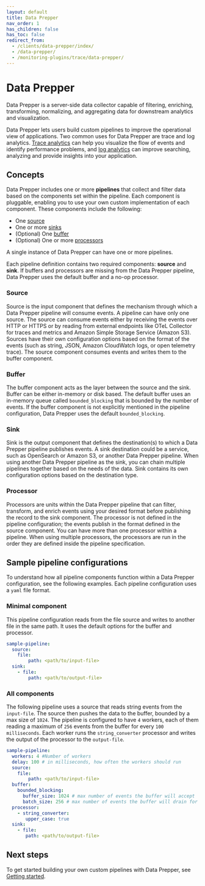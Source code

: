 ```yaml
---
layout: default
title: Data Prepper 
nav_order: 1
has_children: false
has_toc: false
redirect_from: 
  - /clients/data-prepper/index/
  - /data-prepper/
  - /monitoring-plugins/trace/data-prepper/
---
```


# Data Prepper

Data Prepper is a server-side data collector capable of filtering, enriching, transforming, normalizing, and aggregating data for downstream analytics and visualization.

Data Prepper lets users build custom pipelines to improve the operational view of applications. Two common uses for Data Prepper are trace and log analytics. [Trace analytics]({{site.url}}{{site.baseurl}}/observability-plugin/trace/index/) can help you visualize the flow of events and identify performance problems, and [log analytics]({{site.url}}{{site.baseurl}}/observability-plugin/log-analytics/) can improve searching, analyzing and provide insights into your application.

## Concepts

Data Prepper includes one or more **pipelines** that collect and filter data based on the components set within the pipeline. Each component is pluggable, enabling you to use your own custom implementation of each component. These components include the following: 

- One [source](#source)
- One or more [sinks](#sink)
- (Optional) One [buffer](#buffer)
- (Optional) One or more [processors](#processor)

A single instance of Data Prepper can have one or more pipelines. 

Each pipeline definition contains two required components: **source** and **sink**. If buffers and processors are missing from the Data Prepper pipeline, Data Prepper uses the default buffer and a no-op processor. 

### Source 

Source is the input component that defines the mechanism through which a Data Prepper pipeline will consume events. A pipeline can have only one source. The source can consume events either by receiving the events over HTTP or HTTPS or by reading from external endpoints like OTeL Collector for traces and metrics and Amazon Simple Storage Service (Amazon S3). Sources have their own configuration options based on the format of the events (such as string, JSON, Amazon CloudWatch logs, or open telemetry trace). The source component consumes events and writes them to the buffer component. 

### Buffer

The buffer component acts as the layer between the source and the sink. Buffer can be either in-memory or disk based. The default buffer uses an in-memory queue called `bounded_blocking` that is bounded by the number of events. If the buffer component is not explicitly mentioned in the pipeline configuration, Data Prepper uses the default `bounded_blocking`.

### Sink

Sink is the output component that defines the destination(s) to which a Data Prepper pipeline publishes events. A sink destination could be a service, such as OpenSearch or Amazon S3, or another Data Prepper pipeline. When using another Data Prepper pipeline as the sink, you can chain multiple pipelines together based on the needs of the data. Sink contains its own configuration options based on the destination type.

### Processor

Processors are units within the Data Prepper pipeline that can filter, transform, and enrich events using your desired format before publishing the record to the sink component. The processor is not defined in the pipeline configuration; the events publish in the format defined in the source component. You can have more than one processor within a pipeline. When using multiple processors, the processors are run in the order they are defined inside the pipeline specification.

## Sample pipeline configurations

To understand how all pipeline components function within a Data Prepper configuration, see the following examples. Each pipeline configuration uses a `yaml` file format.

### Minimal component

This pipeline configuration reads from the file source and writes to another file in the same path. It uses the default options for the buffer and processor.

```yml
sample-pipeline:
  source:
    file:
        path: <path/to/input-file>
  sink:
    - file:
        path: <path/to/output-file>
```

### All components

The following pipeline uses a source that reads string events from the `input-file`. The source then pushes the data to the buffer, bounded by a max size of `1024`. The pipeline is configured to have `4` workers, each of them reading a maximum of `256` events from the buffer for every `100 milliseconds`. Each worker runs the `string_converter` processor and writes the output of the processor to the `output-file`.

```yml
sample-pipeline:
  workers: 4 #Number of workers
  delay: 100 # in milliseconds, how often the workers should run
  source:
    file:
        path: <path/to/input-file>
  buffer:
    bounded_blocking:
      buffer_size: 1024 # max number of events the buffer will accept
      batch_size: 256 # max number of events the buffer will drain for each read
  processor:
    - string_converter:
       upper_case: true
  sink:
    - file:
       path: <path/to/output-file>
```

## Next steps

To get started building your own custom pipelines with Data Prepper, see [Getting started]({{site.url}}{{site.baseurl}}/clients/data-prepper/get-started/).

